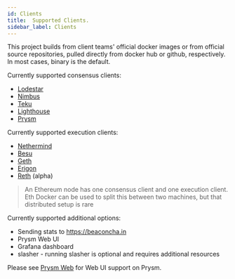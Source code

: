 ```yaml
---
id: Clients
title:  Supported Clients.
sidebar_label: Clients
---
```


This project builds from client teams' official docker images or from official source repositories, pulled
directly from docker hub or github, respectively. In most cases, binary is the default.

Currently supported consensus clients:
- [Lodestar](https://github.com/ChainSafe/lodestar)
- [Nimbus](https://github.com/status-im/nimbus-eth2)
- [Teku](https://github.com/Consensys/teku)
- [Lighthouse](https://github.com/sigp/lighthouse)
- [Prysm](https://github.com/prysmaticlabs/prysm)

Currently supported execution clients:
- [Nethermind](https://github.com/NethermindEth/nethermind)
- [Besu](https://github.com/hyperledger/besu)
- [Geth](https://github.com/ethereum/go-ethereum)
- [Erigon](https://github.com/ledgerwatch/erigon)
- [Reth](https://github.com/paradigmxyz/reth) (alpha)

> An Ethereum node has one consensus client and one execution client. Eth Docker can be used to split this between two
machines, but that distributed setup is rare

Currently supported additional options:
- Sending stats to https://beaconcha.in
- Prysm Web UI
- Grafana dashboard
- slasher - running slasher is optional and requires additional resources

Please see [Prysm Web](../Usage/PrysmWeb.md) for Web UI support on Prysm.
